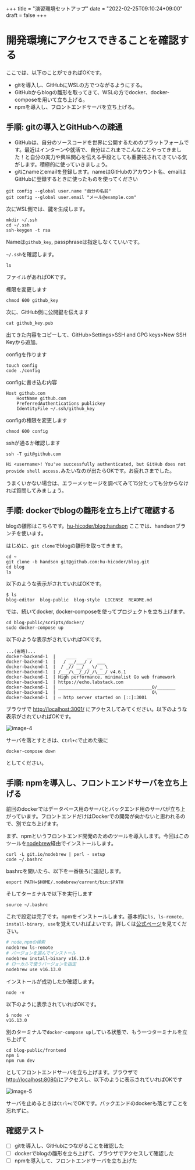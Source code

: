 +++
title = "演習環境セットアップ"
date = "2022-02-25T09:10:24+09:00"
draft = false
+++

# 開発環境にアクセスできることを確認する

ここでは、以下のことができればOKです。

- gitを導入し、GitHubにWSLの方でつながるようにする。
- GitHubからblogの雛形を取ってきて、WSLの方でdocker、docker-composeを用いて立ち上げる。
- npmを導入し、フロントエンドサーバを立ち上げる。

## 手順: gitの導入とGitHubへの疎通

- GitHubは、自分のソースコードを世界に公開するためのプラットフォームです。最近はインターンや就活で、自分はこれまでこんなことやってきました！と自分の実力や興味関心を伝える手段としても重要視されてきている気がします。積極的に使っていきましょう。
- gitにnameとemailを登録します。nameはGitHubのアカウント名、emailはGitHubに登録するときに使ったものを使ってください

```
git config --global user.name "自分の名前"
git config --global user.email "メール@example.com"
```

次にWSL側では、鍵を生成します。

```
mkdir ~/.ssh
cd ~/.ssh
ssh-keygen -t rsa
```

Nameは`github_key`, passphraseは指定しなくていいです。

`~/.ssh`を確認します。

```
ls
```

ファイルがあればOKです。

権限を変更します

```
chmod 600 github_key
```

次に、GitHub側に公開鍵を伝えます

```
cat github_key.pub
```

出てきた内容をコピーして、GitHub>Settings>SSH and GPG keys>New SSH Keyから追加。

configを作ります

```
touch config
code ./config
```

configに書き込む内容

```
Host github.com
    HostName github.com
    PreferredAuthentications publickey
    IdentityFile ~/.ssh/github_key
```

configの権限を変更します

```
chmod 600 config
```

sshが通るか確認します

```
ssh -T git@github.com
```

`Hi <username>! You've successfully authenticated, but GitHub does not provide shell access.`みたいなのが出たらOKです。お疲れさまでした。

うまくいかない場合は、エラーメッセージを調べてみて15分たっても分からなければ質問してみましょう。

## 手順: dockerでblogの雛形を立ち上げて確認する

blogの雛形はこちらです。[hu-hicoder/blog:handson](https://github.com/hu-hicoder/blog/tree/handson) ここでは、handsonブランチを使います。

はじめに、`git clone`でblogの雛形を取ってきます。

```
cd ~
git clone -b handson git@github.com:hu-hicoder/blog.git
cd blog
ls
```

以下のような表示がされていればOKです。

```
$ ls
blog-editor  blog-public  blog-style  LICENSE  README.md
```

では、続いてdocker, docker-composeを使ってプロジェクトを立ち上げます。

```
cd blog-public/scripts/docker/
sudo docker-compose up
```

以下のような表示がされていればOKです。

```
...(省略)...
docker-backend-1  |    ____    __
docker-backend-1  |   / __/___/ /  ___
docker-backend-1  |  / _// __/ _ \/ _ \
docker-backend-1  | /___/\__/_//_/\___/ v4.6.1
docker-backend-1  | High performance, minimalist Go web framework
docker-backend-1  | https://echo.labstack.com
docker-backend-1  | ____________________________________O/_______
docker-backend-1  |                                     O\
docker-backend-1  | ⇨ http server started on [::]:3001
```

ブラウザで [http://localhost:3001/](http://localhost:3001/) にアクセスしてみてください。以下のような表示がされていればOKです。

![image-4](./img/image-4.jpg)

サーバを落とすときは、`Ctrl+c`で止めた後に

```
docker-compose down
```

としてください。

## 手順: npmを導入し、フロントエンドサーバを立ち上げる

前回のdockerではデータベース用のサーバとバックエンド用のサーバが立ち上がっています。フロントエンドだけはDockerでの開発が向かないと思われるので、別で立ち上げます。

まず、npmというフロントエンド開発のためのツールを導入します。今回はこのツールを[nodebrew](https://github.com/hokaccha/nodebrew)経由でインストールします。

```
curl -L git.io/nodebrew | perl - setup
code ~/.bashrc
```

bashrcを開いたら、以下を一番後ろに追記します。

```
export PATH=$HOME/.nodebrew/current/bin:$PATH
```

そしてターミナルで以下を実行します

```
source ~/.bashrc
```

これで設定は完了です。npmをインストールします。基本的に`ls, ls-remote, install-binary, use`を覚えていればよいです。詳しくは[公式ページ](https://github.com/hokaccha/nodebrew)を見てください。

```sh
# node,npmの検索
nodebrew ls-remote
# バージョンを選んでインストール
nodebrew install-binary v16.13.0
# ローカルで使うバージョンを指定
nodebrew use v16.13.0
```

インストールが成功したか確認します。

```
node -v
```

以下のように表示されていればOKです。

```
$ node -v
v16.13.0
```

別のターミナルで`docker-compose up`している状態で、もう一つターミナルを立ち上げて

```
cd blog-public/frontend
npm i
npm run dev
```

としてフロントエンドサーバを立ち上げます。ブラウザで [http://localhost:8080/](http://localhost:8080/)にアクセスし、以下のように表示されていればOKです

![image-5](./img/image-5.jpg)

サーバを止めるときは`Ctrl+c`でOKです。バックエンドのdockerも落とすことを忘れずに。

## 確認テスト

- [ ] gitを導入し、GitHubにつながることを確認した
- [ ] dockerでblogの雛形を立ち上げて、ブラウザでアクセスして確認した
- [ ] npmを導入して、フロントエンドサーバを立ち上げた

